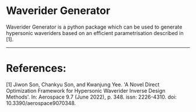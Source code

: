 # Waverider Generator

Waverider Generator is a python package which can be used to generate hypersonic waveriders based on an efficient parametrisation described in [1].

------
# References:

[1] Jiwon Son, Chankyu Son, and Kwanjung Yee. 
'A Novel Direct Optimization Framework for Hypersonic Waverider Inverse Design Methods'.
In: Aerospace 9.7 (June 2022), p. 348. issn: 2226-4310. doi: 10.3390/aerospace9070348.
